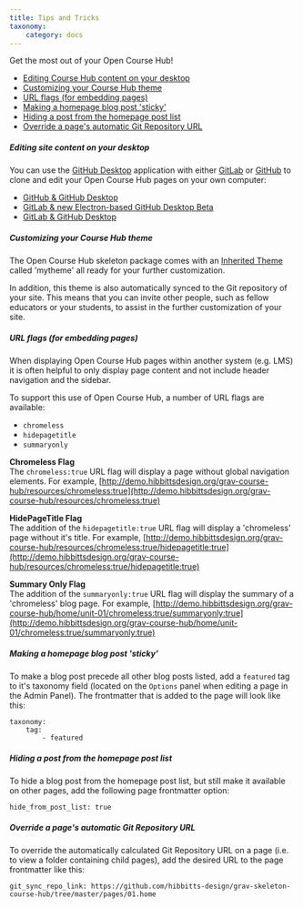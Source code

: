 ```yaml
---
title: Tips and Tricks
taxonomy:
    category: docs
---
```


Get the most out of your Open Course Hub!

* [Editing Course Hub content on your desktop](#editing-site-content-on-your-desktop)
* [Customizing your Course
Hub theme](#customizing-your-course-hub-theme)
* [URL flags (for embedding pages)](#url-flags-for-embedding-pages)
* [Making a homepage blog post 'sticky'](#making-a-homepage-blog-post-sticky)
* [Hiding a post from the homepage post list](#hiding-a-post-from-the-homepage-post-list)
* [Override a page's automatic Git Repository URL](#override-a-pages-automatic-git-repository-url)

##### Editing site content on your desktop

You can use the [GitHub Desktop](https://desktop.github.com/) application with either [GitLab](https://about.gitlab.com/) or [GitHub](https://github.com/) to clone and edit your Open Course Hub pages on your own computer:

* [GitHub & GitHub Desktop](/github-githubdesktop)
* [GitLab & new Electron-based GitHub Desktop Beta](/gitlab-githubdesktop-beta)
* [GitLab & GitHub Desktop](/gitlab-githubdesktop)

##### Customizing your Course Hub theme

The Open Course Hub skeleton package comes with an [Inherited Theme](https://learn.getgrav.org/themes/customization#theme-inheritance) called 'mytheme' all ready for your further customization.

In addition, this theme is also automatically synced to the Git repository of your site. This means that you can invite other people, such as fellow educators or your students, to assist in the further customization of your site.

##### URL flags (for embedding pages)

When displaying Open Course Hub pages within another system (e.g. LMS) it is often helpful to only display page content and not include header navigation and the sidebar.

To support this use of Open Course Hub, a number of URL flags are available:

* `chromeless`
* `hidepagetitle`
* `summaryonly`

**Chromeless Flag**  
The `chromeless:true` URL flag will display a page without global navigation elements. For example, [http://demo.hibbittsdesign.org/grav-course-hub/resources/chromeless:true](http://demo.hibbittsdesign.org/grav-course-hub/resources/chromeless:true)

**HidePageTitle Flag**  
The addition of the `hidepagetitle:true` URL flag will display a 'chromeless' page without it's title. For example, [http://demo.hibbittsdesign.org/grav-course-hub/resources/chromeless:true/hidepagetitle:true](http://demo.hibbittsdesign.org/grav-course-hub/resources/chromeless:true/hidepagetitle:true)

**Summary Only Flag**  
The addition of the `summaryonly:true` URL flag will display the summary of a 'chromeless' blog page. For example, [http://demo.hibbittsdesign.org/grav-course-hub/home/unit-01/chromeless:true/summaryonly:true](http://demo.hibbittsdesign.org/grav-course-hub/home/unit-01/chromeless:true/summaryonly:true)

##### Making a homepage blog post 'sticky'

To make a blog post precede all other blog posts listed, add a `featured` tag to it's taxonomy field (located on the `Options` panel when editing a page in the Admin Panel). The frontmatter that is added to the page will look like this:

```
taxonomy:
    tag:
        - featured
```

##### Hiding a post from the homepage post list

To hide a blog post from the homepage post list, but still make it available on other pages, add the following page frontmatter option:

```
hide_from_post_list: true
```

##### Override a page's automatic Git Repository URL

To override the automatically calculated Git Repository URL on a page (i.e. to view a folder containing child pages), add the desired URL to the page frontmatter like this:

```
git_sync_repo_link: https://github.com/hibbitts-design/grav-skeleton-course-hub/tree/master/pages/01.home
```
